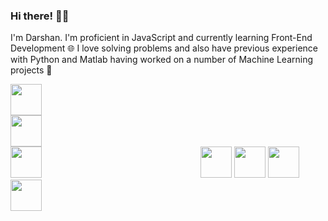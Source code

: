 ### Hi there! 👋🏽

I'm Darshan. I'm proficient in JavaScript and currently learning Front-End Development 🌐 I love solving problems and also have previous experience with Python and Matlab having worked on a number of Machine Learning projects 🤖

<!--
**darshandesai1095/darshandesai1095** is a ✨ _special_ ✨ repository because its `README.md` (this file) appears on your GitHub profile.

Here are some ideas to get you started:

- 🔭 I’m currently working on ...
- 🌱 I’m currently learning React JS, Redux
- 👯 I’m looking to collaborate on ...
- 🤔 I’m looking for help with ...
- 💬 Ask me about ...
- 📫 How to reach me: darshandesai1095@gmail.com
- 😄 Pronouns: ...
- ⚡ Fun fact: ...
-->


<a style='margin-right:250px;'><img src="https://cdn-icons-png.flaticon.com/128/5968/5968292.png" width="50"/></a>
<a style='margin-right:250px;'><img src="https://upload.wikimedia.org/wikipedia/commons/thumb/a/a7/React-icon.svg/2300px-React-icon.svg.png" width="50"/></a>
<a style='margin-right:250px;'><img src="https://cdn-icons-png.flaticon.com/128/5968/5968350.png" width="50"/></a>
<img src="https://upload.wikimedia.org/wikipedia/commons/thumb/2/2d/Tensorflow_logo.svg/1200px-Tensorflow_logo.svg.png" width="50"/>
<img src="https://upload.wikimedia.org/wikipedia/commons/thumb/2/22/Pandas_mark.svg/1200px-Pandas_mark.svg.png" width="50"/>
<img src="https://seeklogo.com/images/N/numpy-logo-479C24EC79-seeklogo.com.png" width="50"/>
<img src="https://upload.wikimedia.org/wikipedia/commons/9/91/Octicons-mark-github.svg" width="50"/>
